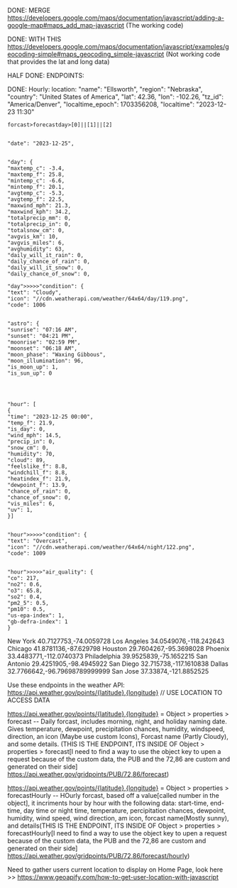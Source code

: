 DONE: MERGE https://developers.google.com/maps/documentation/javascript/adding-a-google-map#maps_add_map-javascript (The working code)


DONE: WITH THIS https://developers.google.com/maps/documentation/javascript/examples/geocoding-simple#maps_geocoding_simple-javascript (Not working code that provides the lat and long data)



HALF DONE: ENDPOINTS: 


DONE: Hourly:
    location:
    "name": "Ellsworth",
    "region": "Nebraska",
    "country": "United States of America",
    "lat": 42.36,
    "lon": -102.26,
    "tz_id": "America/Denver",
    "localtime_epoch": 1703356208,
    "localtime": "2023-12-23 11:30"

    forcast>forecastday>[0]||[1]||[2]


    "date": "2023-12-25",


    "day": {
    "maxtemp_c": -3.4,
    "maxtemp_f": 25.8,
    "mintemp_c": -6.6,
    "mintemp_f": 20.1,
    "avgtemp_c": -5.3,
    "avgtemp_f": 22.5,
    "maxwind_mph": 21.3,
    "maxwind_kph": 34.2,
    "totalprecip_mm": 0,
    "totalprecip_in": 0,
    "totalsnow_cm": 0,
    "avgvis_km": 10,
    "avgvis_miles": 6,
    "avghumidity": 63,
    "daily_will_it_rain": 0,
    "daily_chance_of_rain": 0,
    "daily_will_it_snow": 0,
    "daily_chance_of_snow": 0,

    "day">>>>>"condition": {
    "text": "Cloudy",
    "icon": "//cdn.weatherapi.com/weather/64x64/day/119.png",
    "code": 1006


    "astro": {
    "sunrise": "07:16 AM",
    "sunset": "04:21 PM",
    "moonrise": "02:59 PM",
    "moonset": "06:18 AM",
    "moon_phase": "Waxing Gibbous",
    "moon_illumination": 96,
    "is_moon_up": 1,
    "is_sun_up": 0




    "hour": [
    {
    "time": "2023-12-25 00:00",
    "temp_f": 21.9,
    "is_day": 0,
    "wind_mph": 14.5,
    "precip_in": 0,
    "snow_cm": 0,
    "humidity": 70,
    "cloud": 89,
    "feelslike_f": 8.8,
    "windchill_f": 8.8,
    "heatindex_f": 21.9,
    "dewpoint_f": 13.9,
    "chance_of_rain": 0,
    "chance_of_snow": 0,
    "vis_miles": 6,
    "uv": 1,
    }]


    "hour">>>>>"condition": {
    "text": "Overcast",
    "icon": "//cdn.weatherapi.com/weather/64x64/night/122.png",
    "code": 1009


    "hour">>>>>"air_quality": {
    "co": 217,
    "no2": 0.6,
    "o3": 65.8,
    "so2": 0.4,
    "pm2_5": 0.5,
    "pm10": 0.5,
    "us-epa-index": 1,
    "gb-defra-index": 1
    }




New York     40.7127753,-74.0059728
Los Angeles     34.0549076,-118.242643
Chicago         41.8781136,-87.629798
Houston         29.7604267,-95.3698028
Phoenix         33.4483771,-112.0740373
Philadelphia            39.9525839,-75.1652215
San Antonio         29.4251905,-98.4945922
San Diego           32.715738,-117.1610838
Dallas          32.7766642,-96.79698789999999
San Jose            37.33874,-121.8852525














































Use these endpoints in the weather API:
https://api.weather.gov/points/{latitude},{longitude}  // USE LOCATION TO ACCESS DATA 

https://api.weather.gov/points/{latitude},{longitude} = Object > properties > forecast -- Daily forcast, includes morning, night, and holiday naming date. Gives temperature, dewpoint, precipitation chances, humidity, windspeed, direction, an icon (Maybe use custom Icons), Forcast name (Partly Cloudy), and some details. (THIS IS THE ENDPOINT, ITS INSIDE OF Object > properties > forecast[I need to find a way to use the object key to upen a request because of the custom data, the PUB and the 72,86 are custom and generated on their side] <https://api.weather.gov/gridpoints/PUB/72,86/forecast>)



https://api.weather.gov/points/{latitude},{longitude} = Object > properties > forecastHourly -- HOurly forcast, based off a value[called number in the object], it incriments hour by hour with the following data: start-time, end-time, day time or night time, temperature, percipitation chances, dewpoint, humidity, wind speed, wind direction, am icon, forcast name(Mostly sunny), and details(THIS IS THE ENDPOINT, ITS INSIDE OF Object > properties > forecastHourly[I need to find a way to use the object key to upen a request because of the custom data, the PUB and the 72,86 are custom and generated on their side] <https://api.weather.gov/gridpoints/PUB/72,86/forecast/hourly>)



Need to gather users current location to display on Home Page, look here >> https://www.geoapify.com/how-to-get-user-location-with-javascript